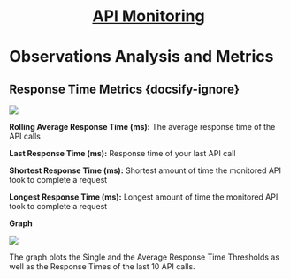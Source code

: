 <h1 style="text-align: center; text-decoration:underline; font-weight: bold;">API Monitoring</h1>

# Observations Analysis and Metrics

## Response Time Metrics  {docsify-ignore}  

<img src="https://dmdug58z0ycm2.cloudfront.net/production/pub-site/images/_apiMonitoringImgs/Aspose.Words.55549bf5-5cbd-4794-a8ae-ae7657cb7b04.031.png">

**Rolling Average Response Time (ms):** The average response time of the API calls

**Last Response Time (ms):** Response time of your last API call

**Shortest Response Time (ms):** Shortest amount of time the monitored API took to complete a request

**Longest Response Time (ms):** Longest amount of time the monitored API took to complete a request

**Graph**

<img src="https://dmdug58z0ycm2.cloudfront.net/production/pub-site/images/_apiMonitoringImgs/Aspose.Words.55549bf5-5cbd-4794-a8ae-ae7657cb7b04.032.png">

The graph plots the Single and the Average Response Time Thresholds as well as the Response Times of the last 10 API calls.